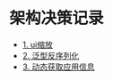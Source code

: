 # 架构决策记录

* [1. ui缩放](0001-ui缩放.md)
* [2. 泛型反序列化](0002-泛型反序列化.md)
* [3. 动态获取应用信息](0003-动态获取应用信息.md)
